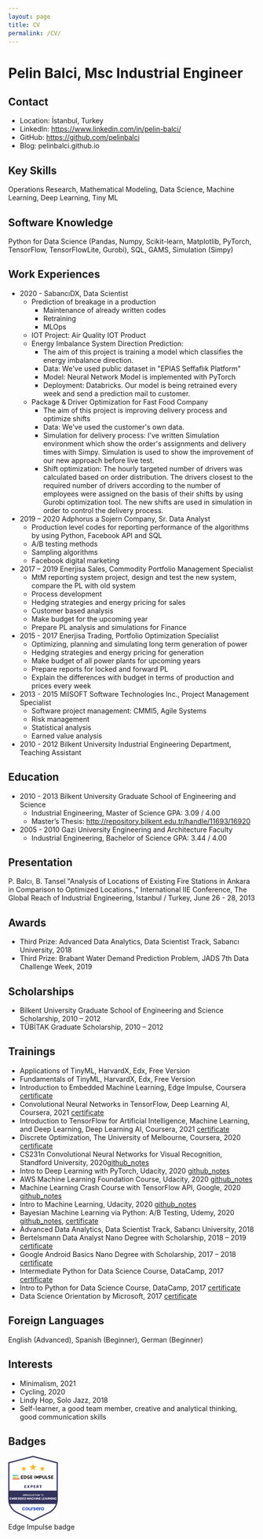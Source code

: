 ```yaml
---
layout: page
title: CV
permalink: /CV/
---
```


# Pelin Balci, Msc Industrial Engineer

## Contact
* Location: İstanbul, Turkey
* LinkedIn: https://www.linkedin.com/in/pelin-balci/
* GitHub: https://github.com/pelinbalci
* Blog: pelinbalci.github.io

## Key Skills
Operations Research, Mathematical Modeling, Data Science, Machine Learning, Deep Learning, Tiny ML

## Software Knowledge
Python for Data Science (Pandas, Numpy, Scikit-learn, Matplotlib, PyTorch, TensorFlow, TensorFlowLite, Gurobi), SQL, GAMS,
Simulation (Simpy)

## Work Experiences
- 2020 - SabancıDX, Data Scientist
    - Prediction of breakage in a production
        - Maintenance of already written codes
        - Retraining 
        - MLOps
    - IOT Project: Air Quality IOT Product 
    - Energy Imbalance System Direction Prediction: 
        - The aim of this project is training a model which classifies the energy
      imbalance direction.
        - Data: We've used public dataset in "EPIAS Seffaflık Platform" 
        - Model: Neural Network Model is implemented with PyTorch
        - Deployment: Databricks. Our model is being retrained every week and send a prediction mail to customer. 
    - Package & Driver Optimization for Fast Food Company
        - The aim of this project is improving delivery process and optimize shifts
        - Data: We've used the customer's own data. 
        - Simulation for delivery process: I've written Simulation environment which show the order's assignments and delivery times with Simpy. 
          Simulation is used to show the improvement of our new approach before live test. 
        - Shift optimization: The hourly targeted number of drivers was calculated based on order distribution. The 
          drivers closest to the required number of drivers according to the number of employees were assigned on the 
          basis of their shifts by using Gurobi optimization tool. The new shifts are used in simulation in order to control the 
          delivery process. 
- 2019 – 2020   Adphorus a Sojern Company, Sr. Data Analyst
    - Production level codes for reporting performance of the algorithms by using Python, Facebook API and SQL 
    - A/B testing methods
    - Sampling algorithms 
    - Facebook digital marketing
- 2017 – 2019 	Enerjisa Sales, Commodity Portfolio Management Specialist
    - MtM reporting system project, design and test the new system, compare the PL with old system 
    - Process development
    - Hedging strategies and energy pricing for sales
    - Customer based analysis
    - Make budget for the upcoming year
    - Prepare PL analysis and simulations for Finance
- 2015 - 2017   Enerjisa Trading, Portfolio Optimization Specialist
    - Optimizing, planning and simulating long term generation of power
    - Hedging strategies and energy pricing for generation
    - Make budget of all power plants for upcoming years
    - Prepare reports for locked and forward PL
    - Explain the differences with budget in terms of production and prices every week
- 2013 - 2015   MilSOFT Software Technologies Inc., Project Management Specialist
    - Software project management: CMMI5, Agile Systems
    - Risk management 
    - Statistical analysis
    - Earned value analysis
- 2010 - 2012   Bilkent University Industrial Engineering Department, Teaching Assistant

## Education
- 2010 - 2013 	Bilkent University Graduate School of Engineering and Science
    - Industrial Engineering, Master of Science GPA: 3.09 / 4.00 
    - Master’s Thesis: http://repository.bilkent.edu.tr/handle/11693/16920
- 2005 - 2010	Gazi University Engineering and Architecture Faculty
    - Industrial Engineering, Bachelor of Science GPA: 3.44 / 4.00

## Presentation
P. Balcı, B. Tansel "Analysis of Locations of Existing Fire Stations in Ankara in Comparison to Optimized Locations.," 
International IIE Conference, The Global Reach of Industrial Engineering, Istanbul / Turkey, June 26 - 28, 2013

## Awards
- Third Prize: Advanced Data Analytics, Data Scientist Track, Sabancı University, 2018
- Third Prize: Brabant Water Demand Prediction Problem, JADS 7th Data Challenge Week, 2019

## Scholarships 
- Bilkent University Graduate School of Engineering and Science Scholarship, 2010 – 2012
- TÜBİTAK Graduate Scholarship, 2010 – 2012

## Trainings
- Applications of TinyML, HarvardX, Edx, Free Version
- Fundamentals of TinyML, HarvardX, Edx, Free Version
- Introduction to Embedded Machine Learning, Edge Impulse, Coursera [certificate](https://www.coursera.org/account/accomplishments/certificate/X3URUA7UD6XL)
- Convolutional Neural Networks in TensorFlow, Deep Learning AI, Coursera, 2021 [certificate](https://www.coursera.org/account/accomplishments/certificate/DKW73Y8LDAQT)
- Introduction to TensorFlow for Artificial Intelligence, Machine Learning, and Deep Learning, Deep Learning AI, Coursera, 2021 [certificate](https://www.coursera.org/account/accomplishments/certificate/XNKW988DUE4H)
- Discrete Optimization, The University of Melbourne, Coursera, 2020 [certificate](https://www.coursera.org/account/accomplishments/certificate/EWZ43LNQU7DH)
- CS231n Convolutional Neural Networks for Visual Recognition, Standford University, 2020[github_notes](https://github.com/pelinbalci/Standford_CS231n)
- Intro to Deep Learning with PyTorch, Udacity, 2020 [github_notes](https://github.com/pelinbalci/Intro_Deep_Learning)
- AWS Machine Learning Foundation Course, Udacity, 2020 [github_notes](https://github.com/pelinbalci/aws_ml_foundations)
- Machine Learning Crash Course with TensorFlow API, Google, 2020 [github_notes](https://github.com/pelinbalci/machinelearning)
- Intro to Machine Learning, Udacity, 2020 [github_notes](https://github.com/pelinbalci/intro_to_ml)
- Bayesian Machine Learning via Python: A/B Testing, Udemy, 2020 [github_notes](https://github.com/pelinbalci/Bayesian-AB-Test), [certificate](https://www.udemy.com/certificate/UC-918b0d23-b95e-471f-b7fc-92f4438ce1e3/)
- Advanced Data Analytics, Data Scientist Track, Sabancı University, 2018
- Bertelsmann Data Analyst Nano Degree with Scholarship, 2018 – 2019 [certificate](https://graduation.udacity.com/confirm/URVHJGL)
- Google Android Basics Nano Degree with Scholarship, 2017 – 2018 [certificate](https://graduation.udacity.com/confirm/APRDAZTN)
- Intermediate Python for Data Science Course, DataCamp, 2017 [certificate](https://www.datacamp.com/statement-of-accomplishment/course/415c57b9164ac3a2066d0617d4ddbf094305bc99)
- Intro to Python for Data Science Course, DataCamp, 2017 [certificate](https://www.datacamp.com/statement-of-accomplishment/course/9502c7b48b86f828d9d1c034a255b57d605a3b14)
- Data Science Orientation by Microsoft, 2017 [certificate](https://courses.edx.org/certificates/c987d9529a7f436aa392d1afcfe7db72)

## Foreign Languages 
English (Advanced), Spanish (Beginner), German (Beginner)

## Interests
- Minimalism, 2021
- Cycling, 2020
- Lindy Hop, Solo Jazz, 2018
- Self-learner, a good team member, creative and analytical thinking, good communication skills

## Badges

<div class="fig figcenter fighighlight">
  <img src="/assets/tinyml_images/badge.PNG" width="20%">
  <div class="figcaption">Edge Impulse badge</div>
</div>